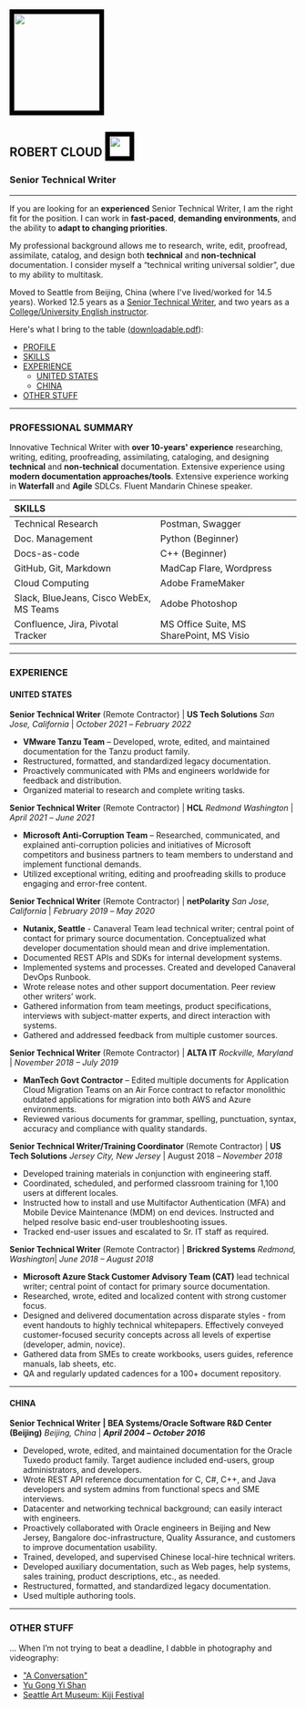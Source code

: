 <img style="max-width:95%;border:8px solid black;" src="https://github.com/keshihua5/resume/blob/master/images/me2.png" width="150" height="170">

## ROBERT CLOUD <img style="max-width:95%;border:8px solid black;" src="https://github.com/keshihua5/resume/blob/master/images/covid-19.png" width="35" height="35">

### Senior Technical Writer

------

If you are looking for an **experienced** Senior Technical Writer, I am the right fit for the position. I can work in **fast-paced**, **demanding environments**, and the ability to **adapt to changing priorities**.

My professional background allows me to research, write, edit, proofread, assimilate, catalog, and design both **technical** and **non-technical** documentation. I consider myself a “technical writing universal soldier”, due to my ability to multitask.


Moved to Seattle from Beijing, China (where I've lived/worked for 14.5 years). Worked 12.5 years as a [Senior Technical Writer](https://github.com/keshihua5/resume/blob/master/images/rc_lor.pdf), and two years as a [College/University English instructor](https://youtu.be/H2Brkd42aIc). 

Here's what I bring to the table ([downloadable.pdf](images/rcloudres.pdf)):

- [PROFILE](https://github.com/keshihua5/resume#profile)    
- [SKILLS](https://github.com/keshihua5/resume#skills)    
- [EXPERIENCE]( https://github.com/keshihua5/resume#experience)    
  - [UNITED STATES](https://github.com/keshihua5/resume#united-states)
  - [CHINA](https://github.com/keshihua5/resume#china)     
- [OTHER STUFF](https://github.com/keshihua5/resume#other-stuff)  

------

### PROFESSIONAL SUMMARY

Innovative Technical Writer with **over 10-years' experience** researching, writing, editing, proofreading, assimilating, cataloging, and designing **technical** and **non-technical** documentation. Extensive experience using **modern documentation approaches/tools**. Extensive experience working in **Waterfall** and **Agile** SDLCs. Fluent Mandarin Chinese speaker. 

| **SKILLS**           |      |
| :--------------------------- | :---------------- |
| Technical Research                      | Postman, Swagger |
| Doc. Management                         | Python (Beginner)                        |
| Docs-as-code                            | C++ (Beginner)            |
| GitHub, Git, Markdown                   | MadCap Flare, Wordpress                  |
| Cloud Computing                         | Adobe FrameMaker            |
| Slack, BlueJeans, Cisco WebEx, MS Teams | Adobe Photoshop                          |
| Confluence, Jira, Pivotal Tracker       | MS Office Suite, MS SharePoint, MS Visio |


------

### EXPERIENCE

#### UNITED STATES


**Senior Technical Writer**  (Remote Contractor) | **US Tech Solutions** *San Jose, California* | *October 2021* *–* *February 2022*

- **VMware Tanzu Team** – Developed, wrote, edited, and maintained documentation for the Tanzu product family. 
- Restructured, formatted, and standardized legacy documentation. 
- Proactively communicated with PMs and engineers worldwide for feedback and distribution. 
- Organized material to research and complete writing tasks. 

**Senior Technical Writer** (Remote Contractor) | **HCL** *Redmond Washington* | *April 2021* *–* *June 2021*

- **Microsoft Anti-Corruption Team** – Researched, communicated, and explained anti-corruption policies and initiatives of Microsoft competitors and business partners to team members to understand and implement functional demands. 
- Utilized exceptional writing, editing and proofreading skills to produce engaging and error-free content.          

**Senior Technical Writer** (Remote Contractor) | **netPolarity** *San Jose, California* | *February 2019* *–* *May 2020*

- **Nutanix, Seattle** - Canaveral Team lead technical writer; central point of contact for primary source documentation. Conceptualized what developer documentation should mean and drive implementation.     
- Documented REST APIs and SDKs for internal development systems.     
- Implemented systems and processes. Created and developed Canaveral DevOps Runbook.     
- Wrote release notes and other support documentation. Peer review other writers’ work.    
- Gathered information from team meetings, product specifications, interviews with subject-matter experts, and direct interaction with systems.    
- Gathered and addressed feedback from multiple customer sources.   

**Senior Technical Writer** (Remote Contractor) | **ALTA IT** *Rockville, Maryland* | *November 2018  – July 2019*

- **ManTech Govt Contractor** – Edited multiple documents for Application Cloud Migration Teams on an Air Force contract to refactor monolithic outdated applications for migration into both AWS and Azure environments.
- Reviewed various documents for grammar, spelling, punctuation, syntax, accuracy and compliance with quality standards.

**Senior Technical Writer/Training Coordinator** (Remote Contractor) | **US Tech Solutions**  *Jersey City, New Jersey* | August 2018 *–* *November 2018*


- Developed training materials in conjunction with engineering staff.
- Coordinated, scheduled, and performed classroom training for 1,100 users at different locales.
- Instructed how to install and use Multifactor Authentication (MFA) and Mobile Device Maintenance (MDM) on end devices. Instructed and helped resolve basic end-user troubleshooting issues.
- Tracked end-user issues and escalated to Sr. IT staff as required.

**Senior Technical Writer**  (Remote Contractor) | **Brickred Systems**     *Redmond, Washington*| *June 2018 – August 2018*


- **Microsoft Azure Stack Customer Advisory Team (CAT)** lead technical writer; central point of contact for primary source documentation.
- Researched, wrote, edited and localized content with strong customer focus.
- Designed and delivered documentation across disparate styles - from event handouts to highly technical whitepapers. Effectively conveyed customer-focused security concepts across all levels of expertise (developer, admin, novice).
- Gathered data from SMEs to create workbooks, users guides, reference manuals, lab sheets, etc.
- QA and regularly updated cadences for a 100+ document repository.



------

#### CHINA

**Senior Technical Writer** **| BEA Systems/Oracle Software R&D Center (Beijing)** *Beijing, China* | ***April* *2004* *–* *October 2016***

- Developed, wrote, edited, and maintained documentation for the Oracle Tuxedo product family. Target audience included end-users, group administrators, and developers.   
- Wrote REST API reference documentation for C, C#, C++, and Java developers and system admins from functional specs and SME interviews.     
- Datacenter and networking technical background; can easily interact with engineers.    
- Proactively collaborated with Oracle engineers in Beijing and New Jersey, Bangalore doc-infrastructure, Quality Assurance, and customers to improve documentation usability.     
- Trained, developed, and supervised Chinese local-hire technical writers.     
- Developed auxiliary documentation, such as Web pages, help systems, sales training, product descriptions, etc., as needed. 
- Restructured, formatted, and standardized legacy documentation.    
- Used multiple authoring tools.    

------

### OTHER STUFF

... When I’m not trying to beat a deadline, I dabble in photography and videography:

- ["A Conversation"](https://vimeo.com/216641592/75255e335f)
- [Yu Gong Yi Shan](https://youtu.be/RHiEyX-XFSg)  
- [Seattle Art Museum: Kiji Festival](https://photos.google.com/share/AF1QipMcUsvjHf77aqac2PyIQlqXfO3OxdSu2nRquaGH3i5me5L1L53XQHHtWzbKl_NdRw?key=TVdBcEdsTmFoR0ItczVrR2JQM1N5NWItR0N6Tl9B)

